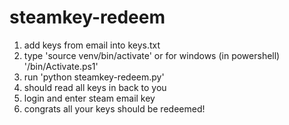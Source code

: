 # steamkey-redeem


1. add keys from email into keys.txt    
2. type 'source venv/bin/activate' or for windows (in powershell) '<venv>/bin/Activate.ps1'
3. run 'python steamkey-redeem.py'
4. should read all keys in back to you
5. login and enter steam email key
6. congrats all your keys should be redeemed!

